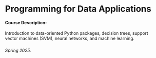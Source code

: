 # Programming for Data Applications

#### Course Description:
Introduction to data-oriented Python packages, decision trees, support vector machines (SVM), neural networks, and machine learning. 

###

###### Spring 2025.

